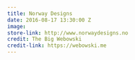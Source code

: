 ```yaml
---
title: Norway Designs
date: 2016-08-17 13:30:00 Z
image: 
store-link: http://www.norwaydesigns.no
credit: The Big Webowski
credit-link: https://webowski.me
---
```


